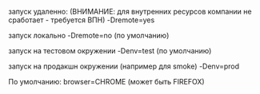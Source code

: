 
запуск удаленно: (ВНИМАНИЕ: для внутренних ресурсов компании не сработает - требуется ВПН)
-Dremote=yes

запуск локально
-Dremote=no (по умолчанию)

запуск на тестовом окружении
-Denv=test (по умолчанию)

запуск на продакшн окружении (например для smoke)
-Denv=prod

По умолчанию:
browser=CHROME  (может быть FIREFOX)
